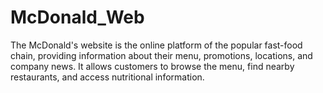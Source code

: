 # McDonald_Web
The McDonald's website is the online platform of the popular fast-food chain, providing information about their menu, promotions, locations, and company news. It allows customers to browse the menu, find nearby restaurants, and access nutritional information. 
